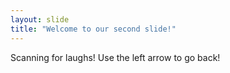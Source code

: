 ```yaml
---
layout: slide
title: "Welcome to our second slide!"
---
```

Scanning for laughs!
Use the left arrow to go back!
